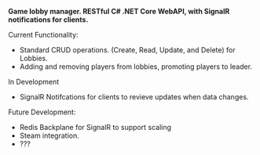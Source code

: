 **Game lobby manager. RESTful C# .NET Core WebAPI, with SignalR notifications for clients.**

Current Functionality: 
* Standard CRUD operations. (Create, Read, Update, and Delete) for Lobbies. 
* Adding and removing players from lobbies, promoting players to leader.

In Development
* SignalR Notifcations for clients to revieve updates when data changes.

Future Development:
* Redis Backplane for SignalR to support scaling
* Steam integration.
* ???


